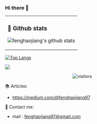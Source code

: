 ### Hi there 👋

<table>
<tr>
<td valign="top">  

### 🔭 Github stats
![fenghaojiang's github stats](https://github-readme-stats.vercel.app/api?username=fenghaojiang&show_icons=true&bg_color=30,48C9B0,904e95&title_color=fff&text_color=fff)
</td>
  
</tr>

</table>

[![Top Langs](https://github-readme-stats.vercel.app/api/top-langs/?username=fenghaojiang&layout=compact&hide=html,css)](https://github-readme-stats.vercel.app/api/top-langs/?username=fenghaojiang&layout=compact&hide=html,css)

![](https://activity-graph.herokuapp.com/graph?username=fenghaojiang&theme=github)
<p align="center">
<img src="https://visitor-badge.laobi.icu/badge?page_id=fenghaojiang.fenghaojiang" alt="visitors"/>
</p>

📚 Articles:
- https://medium.com/@fenghaojiang97

📧 Contact me:  
- mail : fenghaojiang97@gmail.com
